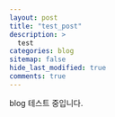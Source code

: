```yaml
---
layout: post
title: "test_post"
description: >
  test
categories: blog
sitemap: false
hide_last_modified: true
comments: true
---
```

blog 테스트 중입니다.
